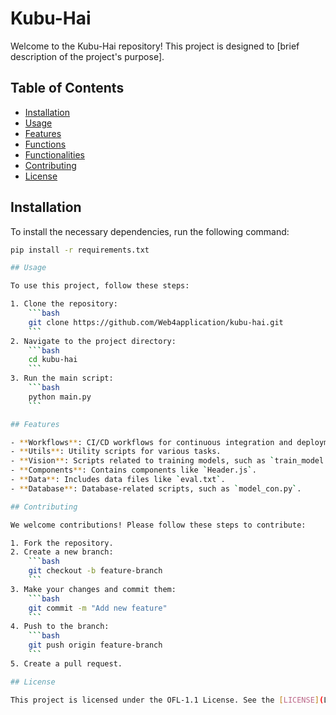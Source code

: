 # Kubu-Hai

Welcome to the Kubu-Hai repository! This project is designed to [brief description of the project's purpose].

## Table of Contents

- [Installation](#installation)
- [Usage](#usage)
- [Features](#features)
- [Functions](#functions)
- [Functionalities](#functionalities)
- [Contributing](#contributing)
- [License](#license)

## Installation

To install the necessary dependencies, run the following command:

```bash
pip install -r requirements.txt

## Usage

To use this project, follow these steps:

1. Clone the repository:
    ```bash
    git clone https://github.com/Web4application/kubu-hai.git
    ```
2. Navigate to the project directory:
    ```bash
    cd kubu-hai
    ```
3. Run the main script:
    ```bash
    python main.py
    ```

## Features

- **Workflows**: CI/CD workflows for continuous integration and deployment.
- **Utils**: Utility scripts for various tasks.
- **Vision**: Scripts related to training models, such as `train_model.py`.
- **Components**: Contains components like `Header.js`.
- **Data**: Includes data files like `eval.txt`.
- **Database**: Database-related scripts, such as `model_con.py`.

## Contributing

We welcome contributions! Please follow these steps to contribute:

1. Fork the repository.
2. Create a new branch:
    ```bash
    git checkout -b feature-branch
    ```
3. Make your changes and commit them:
    ```bash
    git commit -m "Add new feature"
    ```
4. Push to the branch:
    ```bash
    git push origin feature-branch
    ```
5. Create a pull request.

## License

This project is licensed under the OFL-1.1 License. See the [LICENSE](LICENSE) file for more details.
